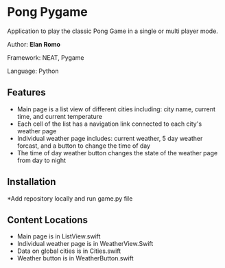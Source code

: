 # Pong Pygame

Application to play the classic Pong Game in a single or multi player mode.

Author: **Elan Romo**

Framework: NEAT, Pygame

Language: Python

## Features

* Main page is a list view of different cities including: city name, current time, and current temperature
* Each cell of the list has a navigation link connected to each city's weather page 
* Individual weather page includes: current weather, 5 day weather forcast, and a button to change the time of day
* The time of day weather button changes the state of the weather page from day to night

## Installation

*Add repository locally and run game.py file

## Content Locations

* Main page is in ListView.swift
* Individual weather page is in WeatherView.Swift
* Data on global cities is in Cities.swift
* Weather button is in WeatherButton.swift

